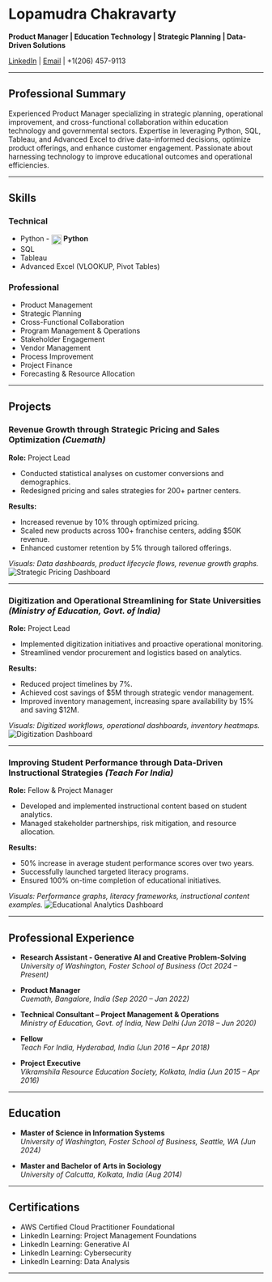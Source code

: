 # Lopamudra Chakravarty

**Product Manager | Education Technology | Strategic Planning | Data-Driven Solutions**

[LinkedIn](https://linkedin.com/in/lopamudra1990) | [Email](mailto:chakravartylopamudra@gmail.com) | +1(206) 457-9113

---

## Professional Summary

Experienced Product Manager specializing in strategic planning, operational improvement, and cross-functional collaboration within education technology and governmental sectors. Expertise in leveraging Python, SQL, Tableau, and Advanced Excel to drive data-informed decisions, optimize product offerings, and enhance customer engagement. Passionate about harnessing technology to improve educational outcomes and operational efficiencies.

---

## Skills

### Technical
- Python - <img src="Python.png" alt="Python Icon" width="20" style="vertical-align:middle;"> **Python**
- SQL
- Tableau
- Advanced Excel (VLOOKUP, Pivot Tables)

### Professional
- Product Management
- Strategic Planning
- Cross-Functional Collaboration
- Program Management & Operations
- Stakeholder Engagement
- Vendor Management
- Process Improvement
- Project Finance
- Forecasting & Resource Allocation

---

## Projects

### Revenue Growth through Strategic Pricing and Sales Optimization *(Cuemath)*

**Role:** Project Lead

- Conducted statistical analyses on customer conversions and demographics.
- Redesigned pricing and sales strategies for 200+ partner centers.

**Results:**
- Increased revenue by 10% through optimized pricing.
- Scaled new products across 100+ franchise centers, adding $50K revenue.
- Enhanced customer retention by 5% through tailored offerings.

*Visuals: Data dashboards, product lifecycle flows, revenue growth graphs.*
![Strategic Pricing Dashboard](CueM.png)

---

### Digitization and Operational Streamlining for State Universities *(Ministry of Education, Govt. of India)*

**Role:** Project Lead

- Implemented digitization initiatives and proactive operational monitoring.
- Streamlined vendor procurement and logistics based on analytics.

**Results:**
- Reduced project timelines by 7%.
- Achieved cost savings of $5M through strategic vendor management.
- Improved inventory management, increasing spare availability by 15% and saving $12M.

*Visuals: Digitized workflows, operational dashboards, inventory heatmaps.*
![Digitization Dashboard](MOE.png)

---

### Improving Student Performance through Data-Driven Instructional Strategies *(Teach For India)*

**Role:** Fellow & Project Manager

- Developed and implemented instructional content based on student analytics.
- Managed stakeholder partnerships, risk mitigation, and resource allocation.

**Results:**
- 50% increase in average student performance scores over two years.
- Successfully launched targeted literacy programs.
- Ensured 100% on-time completion of educational initiatives.

*Visuals: Performance graphs, literacy frameworks, instructional content examples.*
![Educational Analytics Dashboard](TFI.png)

---

## Professional Experience

- **Research Assistant - Generative AI and Creative Problem-Solving**  
  *University of Washington, Foster School of Business (Oct 2024 – Present)*

- **Product Manager**  
  *Cuemath, Bangalore, India (Sep 2020 – Jan 2022)*

- **Technical Consultant – Project Management & Operations**  
  *Ministry of Education, Govt. of India, New Delhi (Jun 2018 – Jun 2020)*

- **Fellow**  
  *Teach For India, Hyderabad, India (Jun 2016 – Apr 2018)*

- **Project Executive**  
  *Vikramshila Resource Education Society, Kolkata, India (Jun 2015 – Apr 2016)*

---

## Education

- **Master of Science in Information Systems**  
  *University of Washington, Foster School of Business, Seattle, WA (Jun 2024)*

- **Master and Bachelor of Arts in Sociology**  
  *University of Calcutta, Kolkata, India (Aug 2014)*

---

## Certifications

- AWS Certified Cloud Practitioner Foundational
- LinkedIn Learning: Project Management Foundations
- LinkedIn Learning: Generative AI
- LinkedIn Learning: Cybersecurity
- LinkedIn Learning: Data Analysis

---
